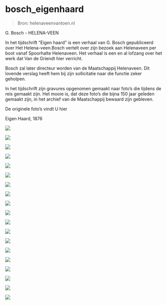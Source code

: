 # bosch_eigenhaard

> Bron: helenaveenvantoen.nl

G. Bosch - HELENA-VEEN

In het tijdschrift “Eigen haard” is een verhaal van G. Bosch gepubliceerd over Het Helena-veen.Bosch vertelt over zijn bezoek aan Helenaveen per boot vanaf Spoorhalte Helenaveen. Het verhaal is een en al lofzang over het werk dat Van de Griendt hier verricht.

Bosch zal later directeur worden van de Maatschappij Helenaveen. Dit lovende verslag heeft hem bij zijn sollicitatie naar die functie zeker geholpen.

In het tijdschrift zijn gravures opgenomen gemaakt naar foto’s die tijdens de reis gemaakt zijn. Het mooie is, dat deze foto’s die bijna 150 jaar geleden gemaakt zijn, in het archief van de Maatschappij bewaard zijn gebleven.

De originele foto’s vindt U hier

Eigen Haard, 1876

![](images/bosch_eigenhaard/Bosch_EigenHaard__28001_29.JPG)

![](images/bosch_eigenhaard/Bosch_EigenHaard__281_29.jpeg)

![](images/bosch_eigenhaard/Bosch_EigenHaard__282_29.jpeg)

![](images/bosch_eigenhaard/Bosch_EigenHaard__283_29.jpeg)

![](images/bosch_eigenhaard/Bosch_EigenHaard__284_29.jpeg)

![](images/bosch_eigenhaard/Bosch_EigenHaard__285_29.jpeg)

![](images/bosch_eigenhaard/Bosch_EigenHaard__286_29.jpeg)

![](images/bosch_eigenhaard/Bosch_EigenHaard__287_29.jpeg)

![](images/bosch_eigenhaard/Bosch_EigenHaard__288_29.jpeg)

![](images/bosch_eigenhaard/Bosch_EigenHaard__28002_29.JPG)

![](images/bosch_eigenhaard/Bosch_EigenHaard__289_29.jpeg)

![](images/bosch_eigenhaard/Bosch_EigenHaard__2810_29.jpeg)

![](images/bosch_eigenhaard/Bosch_EigenHaard__2811_29.jpeg)

![](images/bosch_eigenhaard/Bosch_EigenHaard__2812_29.jpeg)

![](images/bosch_eigenhaard/Bosch_EigenHaard__2813_29.jpeg)

![](images/bosch_eigenhaard/Bosch_EigenHaard__2814_29.jpeg)

![](images/bosch_eigenhaard/Bosch_EigenHaard__2815_29.jpeg)

![](images/bosch_eigenhaard/Bosch_EigenHaard__2816_29.jpeg)

![](images/bosch_eigenhaard/Bosch_EigenHaard__2817_29.jpeg)
